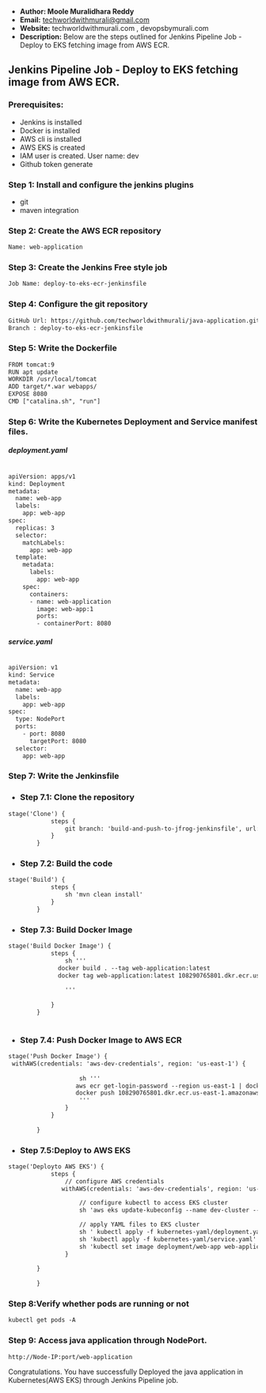 + <b>Author: Moole Muralidhara Reddy</b></br>
+ <b>Email:</b> techworldwithmurali@gmail.com</br>
+ <b>Website:</b> techworldwithmurali.com , devopsbymurali.com</br>
+ <b>Description:</b> Below are the steps outlined for Jenkins Pipeline Job - Deploy to EKS fetching image from AWS ECR.</br>

## Jenkins Pipeline Job - Deploy to EKS fetching image from AWS ECR.

### Prerequisites:
+ Jenkins is installed
+ Docker is installed
+ AWS cli is installed
+ AWS EKS is created
+ IAM user is created.  User name: dev
+ Github token generate

### Step 1: Install and configure the jenkins plugins
 + git
 + maven integration

### Step 2: Create the AWS ECR  repository
```xml
Name: web-application
```

### Step 3: Create the Jenkins Free style job
```xml
Job Name: deploy-to-eks-ecr-jenkinsfile
```
### Step 4: Configure the git repository
```xml
GitHub Url: https://github.com/techworldwithmurali/java-application.git
Branch : deploy-to-eks-ecr-jenkinsfile
```

### Step 5: Write the Dockerfile
```xml
FROM tomcat:9
RUN apt update
WORKDIR /usr/local/tomcat
ADD target/*.war webapps/
EXPOSE 8080
CMD ["catalina.sh", "run"]
```
### Step 6: Write the Kubernetes Deployment and Service manifest files.
##### deployment.yaml
```xml

apiVersion: apps/v1
kind: Deployment
metadata:
  name: web-app
  labels:
    app: web-app
spec:
  replicas: 3
  selector:
    matchLabels:
      app: web-app
  template:
    metadata:
      labels:
        app: web-app
    spec:
      containers:
      - name: web-application
        image: web-app:1
        ports:
        - containerPort: 8080
```
##### service.yaml
```xml

apiVersion: v1
kind: Service
metadata:
  name: web-app
  labels:
    app: web-app
spec:
  type: NodePort
  ports:  
    - port: 8080
      targetPort: 8080
  selector:
    app: web-app
```

### Step 7: Write the Jenkinsfile
  + ### Step 7.1: Clone the repository 
```xml
stage('Clone') {
            steps {
                git branch: 'build-and-push-to-jfrog-jenkinsfile', url: 'https://github.com/your_project.git'
            }
        }
```
  + ### Step 7.2: Build the code
```xml
stage('Build') {
            steps {
                sh 'mvn clean install'
            }
        }
```
  + ### Step 7.3: Build Docker Image
```xml
stage('Build Docker Image') {
            steps {
                sh '''
              docker build . --tag web-application:latest
              docker tag web-application:latest 108290765801.dkr.ecr.us-east-1.amazonaws.com/web-application:latest
                
                '''
                
            }
        }
   
```
+ ### Step 7.4: Push Docker Image to AWS ECR

```xml
stage('Push Docker Image') {
 withAWS(credentials: 'aws-dev-credentials', region: 'us-east-1') {
       
                    sh '''
                   aws ecr get-login-password --region us-east-1 | docker login --username AWS --password-stdin 108290765801.dkr.ecr.us-east-1.amazonaws.com
                   docker push 108290765801.dkr.ecr.us-east-1.amazonaws.com/web-application:latest
                    '''
                }
            } 
            
        }
```
+ ### Step 7.5:Deploy to AWS EKS
```xml
stage('Deployto AWS EKS') {
            steps {
                // configure AWS credentials
               withAWS(credentials: 'aws-dev-credentials', region: 'us-east-1') {

                    // configure kubectl to access EKS cluster
                    sh 'aws eks update-kubeconfig --name dev-cluster --region us-east-1'

                    // apply YAML files to EKS cluster
                    sh ' kubectl apply -f kubernetes-yaml/deployment.yaml '
                    sh 'kubectl apply -f kubernetes-yaml/service.yaml'
                    sh 'kubectl set image deployment/web-app web-application=108290765801.dkr.ecr.us-east-1.amazonaws.com/web-application:latest'
                }
           
        }
            
        }
```
### Step 8:Verify whether pods are running or not
```xml
kubectl get pods -A
```
### Step 9: Access java application through NodePort.
```xml
http://Node-IP:port/web-application
```
Congratulations. You have successfully Deployed the java application in Kubernetes(AWS EKS) through Jenkins Pipeline job.
